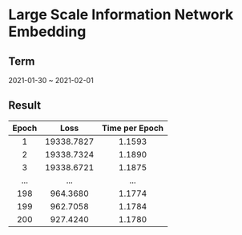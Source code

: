 # Large Scale Information Network Embedding  
## Term  
2021-01-30 ~ 2021-02-01  
## Result  
| Epoch | Loss | Time per Epoch |  
|:---:|:---:|:---:|  
| 1 | 19338.7827 | 1.1593 |  
| 2 | 19338.7324 | 1.1890 |  
| 3 | 19338.6721 | 1.1875 |  
| ... | ... | ... |  
| 198 | 964.3680 | 1.1774 |  
| 199 | 962.7058 | 1.1784 |  
| 200 | 927.4240 | 1.1780 |  


